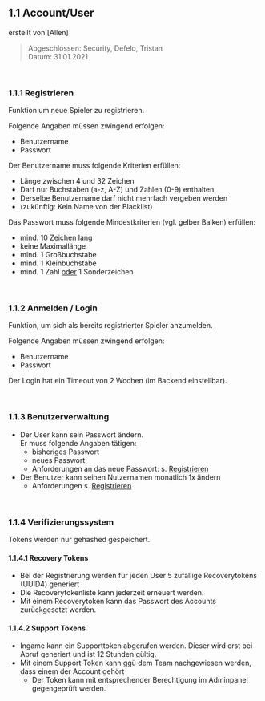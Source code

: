 ## **1.1 Account/User**

erstellt von [Allen]

>Abgeschlossen: Security, Defelo, Tristan \
Datum: 31.01.2021

<br>

### **1.1.1 Registrieren**

Funktion um neue Spieler zu registrieren.

Folgende Angaben müssen zwingend erfolgen:

*   Benutzername
*   Passwort

Der Benutzername muss folgende Kriterien erfüllen:

*   Länge zwischen 4 und 32 Zeichen
*   Darf nur Buchstaben (a-z, A-Z) und Zahlen (0-9) enthalten
*   Derselbe Benutzername darf nicht mehrfach vergeben werden
*   (zukünftig: Kein Name von der Blacklist)

Das Passwort muss folgende Mindestkriterien (vgl. gelber Balken) erfüllen:

*   mind. 10 Zeichen lang
*   keine Maximallänge
*   mind. 1 Großbuchstabe
*   mind. 1 Kleinbuchstabe
*   mind. 1 Zahl <span style="text-decoration:underline;">oder</span> 1 Sonderzeichen

<br>

### **1.1.2 Anmelden / Login**

Funktion, um sich als bereits registrierter Spieler anzumelden.

Folgende Angaben müssen zwingend erfolgen:

*   Benutzername
*   Passwort

Der Login hat ein Timeout von 2 Wochen (im Backend einstellbar).

<br>

### **1.1.3 Benutzerverwaltung**

*   Der User kann sein Passwort ändern. \
Er muss folgende Angaben tätigen:
    *   bisheriges Passwort
    *   neues Passwort
    *   Anforderungen an das neue Passwort: s. [Registrieren](Cryptic/Gamedesign/Backend/Account/Account.md#111-registrieren)
*   Der Benutzer kann seinen Nutzernamen monatlich 1x ändern
    *   Anforderungen  s. [Registrieren](Cryptic/Gamedesign/Backend/Account/Account.md#111-registrieren)

<br>

### **1.1.4 Verifizierungssystem**

Tokens werden nur gehashed gespeichert.

#### **1.1.4.1 Recovery Tokens**

*   Bei der Registrierung werden für jeden User 5 zufällige Recoverytokens (UUID4) generiert
*   Die Recoverytokenliste kann jederzeit erneuert werden. 
*   Mit einem Recoverytoken kann das Passwort des Accounts zurückgesetzt werden.

#### **1.1.4.2 Support Tokens**

*   Ingame kann ein Supporttoken abgerufen werden. Dieser wird erst bei Abruf generiert und ist 12 Stunden gültig. 
*   Mit einem Support Token kann ggü dem Team nachgewiesen werden, dass einem der Account gehört
    *   Der Token kann mit entsprechender Berechtigung im Adminpanel gegengeprüft werden.
